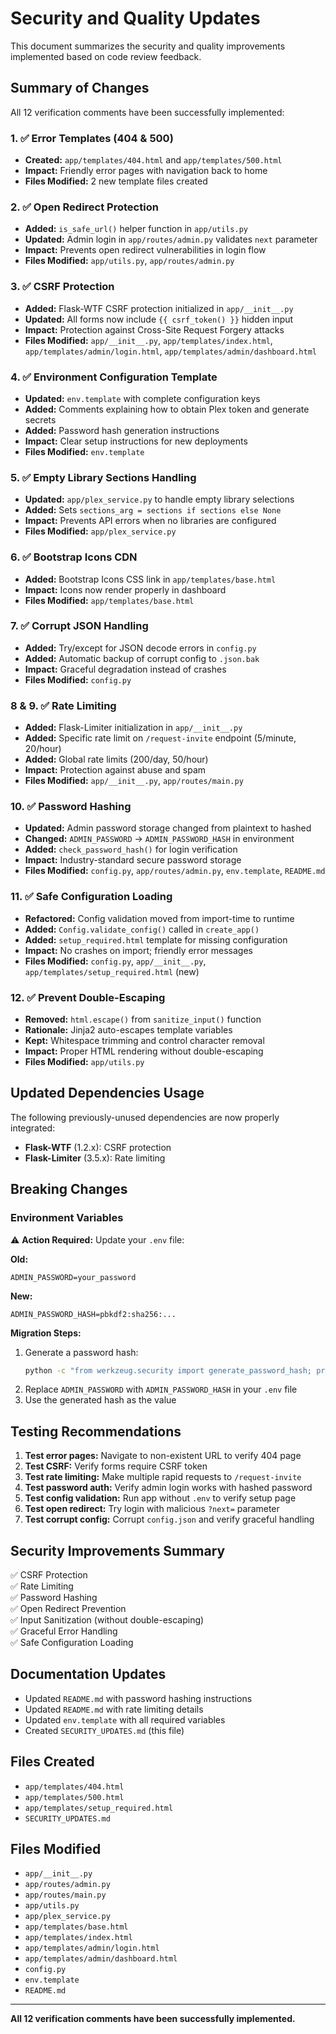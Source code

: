 # Security and Quality Updates

This document summarizes the security and quality improvements implemented based on code review feedback.

## Summary of Changes

All 12 verification comments have been successfully implemented:

### 1. ✅ Error Templates (404 & 500)
- **Created:** `app/templates/404.html` and `app/templates/500.html`
- **Impact:** Friendly error pages with navigation back to home
- **Files Modified:** 2 new template files created

### 2. ✅ Open Redirect Protection
- **Added:** `is_safe_url()` helper function in `app/utils.py`
- **Updated:** Admin login in `app/routes/admin.py` validates `next` parameter
- **Impact:** Prevents open redirect vulnerabilities in login flow
- **Files Modified:** `app/utils.py`, `app/routes/admin.py`

### 3. ✅ CSRF Protection
- **Added:** Flask-WTF CSRF protection initialized in `app/__init__.py`
- **Updated:** All forms now include `{{ csrf_token() }}` hidden input
- **Impact:** Protection against Cross-Site Request Forgery attacks
- **Files Modified:** `app/__init__.py`, `app/templates/index.html`, `app/templates/admin/login.html`, `app/templates/admin/dashboard.html`

### 4. ✅ Environment Configuration Template
- **Updated:** `env.template` with complete configuration keys
- **Added:** Comments explaining how to obtain Plex token and generate secrets
- **Added:** Password hash generation instructions
- **Impact:** Clear setup instructions for new deployments
- **Files Modified:** `env.template`

### 5. ✅ Empty Library Sections Handling
- **Updated:** `app/plex_service.py` to handle empty library selections
- **Added:** Sets `sections_arg = sections if sections else None`
- **Impact:** Prevents API errors when no libraries are configured
- **Files Modified:** `app/plex_service.py`

### 6. ✅ Bootstrap Icons CDN
- **Added:** Bootstrap Icons CSS link in `app/templates/base.html`
- **Impact:** Icons now render properly in dashboard
- **Files Modified:** `app/templates/base.html`

### 7. ✅ Corrupt JSON Handling
- **Added:** Try/except for JSON decode errors in `config.py`
- **Added:** Automatic backup of corrupt config to `.json.bak`
- **Impact:** Graceful degradation instead of crashes
- **Files Modified:** `config.py`

### 8 & 9. ✅ Rate Limiting
- **Added:** Flask-Limiter initialization in `app/__init__.py`
- **Added:** Specific rate limit on `/request-invite` endpoint (5/minute, 20/hour)
- **Added:** Global rate limits (200/day, 50/hour)
- **Impact:** Protection against abuse and spam
- **Files Modified:** `app/__init__.py`, `app/routes/main.py`

### 10. ✅ Password Hashing
- **Updated:** Admin password storage changed from plaintext to hashed
- **Changed:** `ADMIN_PASSWORD` → `ADMIN_PASSWORD_HASH` in environment
- **Added:** `check_password_hash()` for login verification
- **Impact:** Industry-standard secure password storage
- **Files Modified:** `config.py`, `app/routes/admin.py`, `env.template`, `README.md`

### 11. ✅ Safe Configuration Loading
- **Refactored:** Config validation moved from import-time to runtime
- **Added:** `Config.validate_config()` called in `create_app()`
- **Added:** `setup_required.html` template for missing configuration
- **Impact:** No crashes on import; friendly error messages
- **Files Modified:** `config.py`, `app/__init__.py`, `app/templates/setup_required.html` (new)

### 12. ✅ Prevent Double-Escaping
- **Removed:** `html.escape()` from `sanitize_input()` function
- **Rationale:** Jinja2 auto-escapes template variables
- **Kept:** Whitespace trimming and control character removal
- **Impact:** Proper HTML rendering without double-escaping
- **Files Modified:** `app/utils.py`

## Updated Dependencies Usage

The following previously-unused dependencies are now properly integrated:

- **Flask-WTF** (1.2.x): CSRF protection
- **Flask-Limiter** (3.5.x): Rate limiting

## Breaking Changes

### Environment Variables
⚠️ **Action Required:** Update your `.env` file:

**Old:**
```env
ADMIN_PASSWORD=your_password
```

**New:**
```env
ADMIN_PASSWORD_HASH=pbkdf2:sha256:...
```

**Migration Steps:**
1. Generate a password hash:
   ```bash
   python -c "from werkzeug.security import generate_password_hash; print(generate_password_hash('your_password'))"
   ```
2. Replace `ADMIN_PASSWORD` with `ADMIN_PASSWORD_HASH` in your `.env` file
3. Use the generated hash as the value

## Testing Recommendations

1. **Test error pages:** Navigate to non-existent URL to verify 404 page
2. **Test CSRF:** Verify forms require CSRF token
3. **Test rate limiting:** Make multiple rapid requests to `/request-invite`
4. **Test password auth:** Verify admin login works with hashed password
5. **Test config validation:** Run app without `.env` to verify setup page
6. **Test open redirect:** Try login with malicious `?next=` parameter
7. **Test corrupt config:** Corrupt `config.json` and verify graceful handling

## Security Improvements Summary

✅ CSRF Protection  
✅ Rate Limiting  
✅ Password Hashing  
✅ Open Redirect Prevention  
✅ Input Sanitization (without double-escaping)  
✅ Graceful Error Handling  
✅ Safe Configuration Loading  

## Documentation Updates

- Updated `README.md` with password hashing instructions
- Updated `README.md` with rate limiting details
- Updated `env.template` with all required variables
- Created `SECURITY_UPDATES.md` (this file)

## Files Created
- `app/templates/404.html`
- `app/templates/500.html`
- `app/templates/setup_required.html`
- `SECURITY_UPDATES.md`

## Files Modified
- `app/__init__.py`
- `app/routes/admin.py`
- `app/routes/main.py`
- `app/utils.py`
- `app/plex_service.py`
- `app/templates/base.html`
- `app/templates/index.html`
- `app/templates/admin/login.html`
- `app/templates/admin/dashboard.html`
- `config.py`
- `env.template`
- `README.md`

---

**All 12 verification comments have been successfully implemented.**

